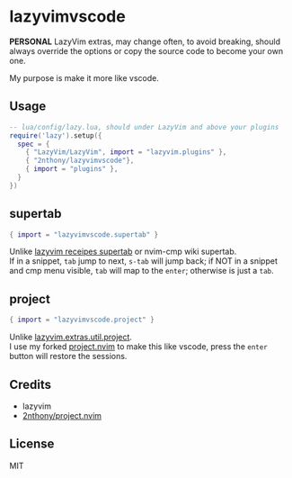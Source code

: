 # lazyvimvscode

**PERSONAL** LazyVim extras, may change often, to avoid breaking, should always override the options or copy the source code to become your own one.

My purpose is make it more like vscode.

## Usage

```lua
-- lua/config/lazy.lua, should under LazyVim and above your plugins
require('lazy').setup({
  spec = {
    { "LazyVim/LazyVim", import = "lazyvim.plugins" },
    { "2nthony/lazyvimvscode"},
    { import = "plugins" },
  }
})
```

## supertab

```lua
{ import = "lazyvimvscode.supertab" }
```

Unlike [lazyvim receipes supertab](https://www.lazyvim.org/configuration/recipes#supertab) or nvim-cmp wiki supertab.  
If in a snippet, `tab` jump to next, `s-tab` will jump back; if NOT in a snippet and cmp menu visible, `tab` will map to the `enter`; otherwise is just a `tab`.

## project

```lua
{ import = "lazyvimvscode.project" }
```

Unlike [lazyvim.extras.util.project](https://www.lazyvim.org/plugins/extras/util.project).  
I use my forked [project.nvim](https://github.com/2nthony/project.nvim) to make this like vscode, press the `enter` button will restore the sessions.

## Credits

- lazyvim
- [2nthony/project.nvim](https://github.com/2nthony/project.nvim)

## License

MIT
